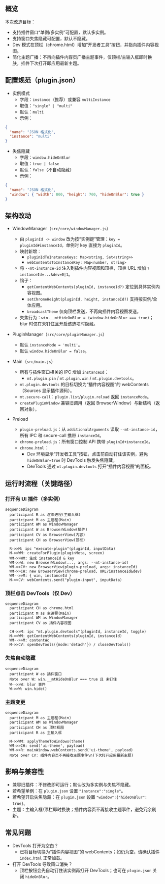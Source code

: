 ## 概览

本次改造目标：

- 支持插件窗口“单例/多实例”可配置，默认多实例。
- 支持窗口失焦隐藏可配置，默认不隐藏。
- Dev 模式在顶栏（chrome.html）增加“开发者工具”按钮，并指向插件内容视图。
- 简化主题广播：不再向插件内容页广播主题事件，仅顶栏/主输入框即时换肤，插件下次打开即应用最新主题。


## 配置规范（plugin.json）

- 实例模式
  - 字段：`instance`（推荐）或兼容 `multiInstance`
  - 取值：`"single" | "multi"`
  - 默认：`multi`
  - 示例：

```json
{
  "name": "JSON 格式化",
  "instance": "multi"
}
```

- 失焦隐藏
  - 字段：`window.hideOnBlur`
  - 取值：`true | false`
  - 默认：`false`（不自动隐藏）
  - 示例：

```json
{
  "name": "JSON 格式化",
  "window": { "width": 800, "height": 700, "hideOnBlur": true }
}
```


## 架构改动

- WindowManager（`src/core/windowManager.js`）
  - 由 `pluginId -> window` 改为按“实例键”管理：`key = pluginId#instanceId`，单例时 key 直接为 `pluginId`。
  - 映射新增：
    - `pluginIdToInstanceKeys: Map<string, Set<string>>`
    - `webContentsToInstanceKey: Map<number, string>`
  - 将 `--mt-instance-id` 注入到插件内容视图和顶栏，顶栏 URL 增加 `?instanceId=...&dev=0|1`。
  - 钩子：
    - `getContentWebContents(pluginId, instanceId?)` 定位到具体实例内容视图。
    - `setChromeHeight(pluginId, height, instanceId?)` 支持按实例/全体应用。
    - `broadcastTheme` 仅向顶栏发送，不再向插件内容视图发送。
  - 失焦行为：`win.__mtHideOnBlur = (window.hideOnBlur === true)`；blur 时仅在未钉住且开启该选项时隐藏。

- PluginManager（`src/core/pluginManager.js`）
  - 默认 `instanceMode = 'multi'`。
  - 默认 `window.hideOnBlur = false`。

- Main（`src/main.js`）
  - 所有与插件窗口相关的 IPC 增加 `instanceId`：
    - `mt.plugin.pin` / `mt.plugin.win` / `mt.plugin.devtools`。
  - `mt.plugin.devtools` 的目标切换为“插件内容视图”的 webContents（Sources 显示插件源码）。
  - `mt.secure-call`：`plugin.list`/`plugin.reload` 返回 `instanceMode`。
  - `createPluginWindow` 兼容旧调用（返回 BrowserWindow）与新结构（返回对象）。

- Preload
  - `plugin-preload.js`：从 `additionalArguments` 读取 `--mt-instance-id`，所有 IPC 和 secure-call 携带 `instanceId`。
  - `chrome-preload.js`：所有窗口控制 API 携带 `pluginId+instanceId`。
  - `chrome.html`：
    - Dev 环境显示“开发者工具”按钮，点击前自动钉住该实例，避免 `hideOnBlur=true` 时 DevTools 触发失焦隐藏。
    - DevTools 通过 `mt.plugin.devtools` 打开“插件内容视图”的面板。


## 运行时流程（关键路径）

### 打开有 UI 插件（多实例）

```mermaid
sequenceDiagram
  participant R as 渲染进程(主输入框)
  participant M as 主进程(Main)
  participant WM as WindowManager
  participant W as BrowserWindow(插件)
  participant CV as BrowserView(内容)
  participant CH as BrowserView(顶栏)

  R->>M: ipc "execute-plugin"(pluginId, inputData)
  M->>WM: createForPlugin(pluginMeta, screen)
  WM->>WM: 生成 instanceId & key
  WM->>W: new BrowserWindow(..., args: --mt-instance-id)
  WM->>CV: new BrowserView(plugin-preload, args: instanceId)
  WM->>CH: new BrowserView(chrome-preload, URL?instanceId&dev)
  WM-->>M: { win, instanceId }
  M->>CV: webContents.send("plugin-input", inputData)
```

### 顶栏点击 DevTools（仅 Dev）

```mermaid
sequenceDiagram
  participant CH as chrome.html
  participant M as 主进程(Main)
  participant WM as WindowManager
  participant CV as 插件内容视图

  CH->>M: ipc "mt.plugin.devtools"(pluginId, instanceId, toggle)
  M->>WM: getContentWebContents(pluginId, instanceId)
  WM-->>M: contentWc
  M->>CV: openDevTools({mode:'detach'}) / closeDevTools()
```

### 失焦自动隐藏

```mermaid
sequenceDiagram
  participant W as 插件窗口
  Note over W: win.__mtHideOnBlur === true 且 未钉住
  W-->>W: blur 事件
  W->>W: win.hide()
```

### 主题变更

```mermaid
sequenceDiagram
  participant M as 主进程(Main)
  participant WM as WindowManager
  participant CH as 顶栏视图
  participant R as 主输入框

  M->>WM: applyThemeToWindows(theme)
  WM->>CH: send('ui-theme', payload)
  WM->>R: mainWindow.webContents.send('ui-theme', payload)
  Note over CV: 插件内容页不再接收主题事件\n(下次打开应用最新主题)
```


## 影响与兼容性

- 兼容旧插件：不修改即可运行；默认改为多实例与失焦不隐藏。
- 若希望单例：在 `plugin.json` 设置 `"instance":"single"`。
- 若希望开启失焦隐藏：在 `plugin.json` 设置 `"window":{"hideOnBlur": true}`。
- 主题：主输入框/顶栏即时换肤；插件内容页不再接收主题事件，避免冗余刷新。


## 常见问题

- DevTools 打开为空白？
  - 已将目标切换为“插件内容视图”的 webContents；如仍为空，请确认插件 `index.html` 正常加载。
- 打开 DevTools 导致窗口消失？
  - 顶栏按钮会先自动钉住该实例再打开 DevTools；也可在 `plugin.json` 关闭 `hideOnBlur`。


